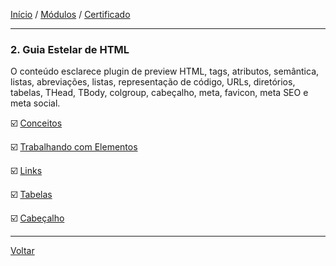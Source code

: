 [Início](https://github.com/Thalyalm/rocketseat-trilha-fundamentar) /
[Módulos](https://github.com/Thalyalm/rocketseat-trilha-fundamentar/tree/main/modulos/readme.md) /
[Certificado](https://github.com/Thalyalm/rocketseat-trilha-fundamentar/tree/main/certificado)

---

### 2. Guia Estelar de HTML

O conteúdo esclarece plugin de preview HTML, tags, atributos, semântica, listas, abreviações, listas, representação de código, URLs, diretórios, tabelas, THead, TBody, colgroup, cabeçalho, meta, favicon, meta SEO e meta social.

:ballot_box_with_check: [Conceitos](/modulos/guia-estelar-de-html/conceitos/readme.md)

:ballot_box_with_check: [Trabalhando com Elementos](/modulos/guia-estelar-de-html/trabalhando-com-elementos/readme.md)

:ballot_box_with_check: [Links](/modulos/guia-estelar-de-html/links/readme.md)

:ballot_box_with_check: [Tabelas](/modulos/guia-estelar-de-html/tabelas/readme.md)

:ballot_box_with_check: [Cabeçalho](/modulos/guia-estelar-de-html/cabecalho/readme.md)

---

[Voltar](https://github.com/Thalyalm/rocketseat-trilha-fundamentar/tree/main/modulos/readme.md)
